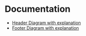 # Documentation

* [Header Diagram with explanation](HEADER_DIAGRAM.md) 
* ⁠[Footer Diagram with explanation](FOOTER_DIAGRAM.md)
